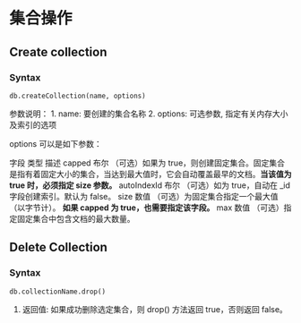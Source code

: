 # 集合操作

## Create collection

### Syntax

```text
db.createCollection(name, options)
```

参数说明： 1. name: 要创建的集合名称 2. options: 可选参数, 指定有关内存大小及索引的选项

options 可以是如下参数：

字段 类型 描述 capped 布尔 （可选）如果为 true，则创建固定集合。固定集合是指有着固定大小的集合，当达到最大值时，它会自动覆盖最早的文档。**当该值为 true 时，必须指定 size 参数。** autoIndexId 布尔 （可选）如为 true，自动在 \_id 字段创建索引。默认为 false。 size 数值 （可选）为固定集合指定一个最大值（以字节计）。 **如果 capped 为 true，也需要指定该字段。** max 数值 （可选）指定固定集合中包含文档的最大数量。

## Delete Collection

### Syntax

```text
db.collectionName.drop()
```

1. 返回值: 如果成功删除选定集合，则 drop\(\) 方法返回 true，否则返回 false。

